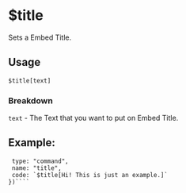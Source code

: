 # $title
Sets a Embed Title.


## Usage
`$title[text]`


### Breakdown
`text` - The Text that you want to put on Embed Title.


## Example:
```bot.command({
 type: "command",
 name: "title",
 code: `$title[Hi! This is just an example.]`
})````
